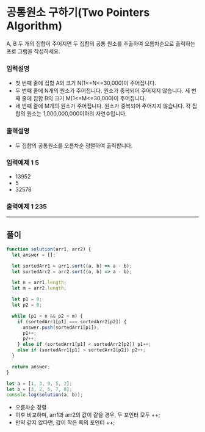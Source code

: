 # 공통원소 구하기(Two Pointers Algorithm)

A, B 두 개의 집합이 주어지면 두 집합의 공통 원소를 추출하여 오름차순으로 출력하는 프로 그램을 작성하세요.

### 입력설명

- 첫 번째 줄에 집합 A의 크기 N(1<=N<=30,000)이 주어집니다.
- 두 번째 줄에 N개의 원소가 주어집니다. 원소가 중복되어 주어지지 않습니다. 세 번째 줄에 집합 B의 크기 M(1<=M<=30,000)이 주어집니다.
- 네 번째 줄에 M개의 원소가 주어집니다. 원소가 중복되어 주어지지 않습니다. 각 집합의 원소는 1,000,000,000이하의 자연수입니다.

### 출력설명

- 두 집합의 공통원소를 오름차순 정렬하여 출력합니다.

### 입력예제 1 5

- 13952
- 5
- 32578

### 출력예제 1 235

---

## 풀이

```js
function solution(arr1, arr2) {
  let answer = [];

  let sortedArr1 = arr1.sort((a, b) => a - b);
  let sortedArr2 = arr2.sort((a, b) => a - b);

  let n = arr1.length;
  let m = arr2.length;

  let p1 = 0;
  let p2 = 0;

  while (p1 < n && p2 < m) {
    if (sortedArr1[p1] === sortedArr2[p2]) {
      answer.push(sortedArr1[p1]);
      p1++;
      p2++;
    } else if (sortedArr1[p1] < sortedArr2[p2]) p1++;
    else if (sortedArr1[p1] > sortedArr2[p2]) p2++;
  }

  return answer;
}

let a = [1, 3, 9, 5, 2];
let b = [3, 2, 5, 7, 8];
console.log(solution(a, b));

```

- 오름차순 정렬
- 이후 비교하며, arr1과 arr2의 값이 같을 경우, 두 포인터 모두 ++;
- 만약 같지 않다면, 값이 작은 쪽의 포인터 ++;
